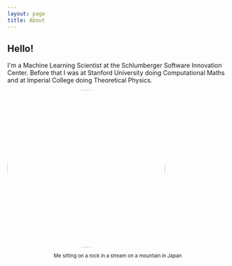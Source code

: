 ```yaml
---
layout: page
title: About
---
```


## Hello!

I'm a Machine Learning Scientist at the Schlumberger Software Innovation Center. Before that I was at Stanford University doing Computational Maths and at Imperial College doing Theoretical Physics.

<img src="{{ site.url }}/imgs/profile.jpg" style="align:center; margin: 0 auto; width:360px; border-radius: 50%;">
<p style="text-align: center; font-size: 80%;">Me sitting on a rock in a stream on a mountain in Japan</p>
